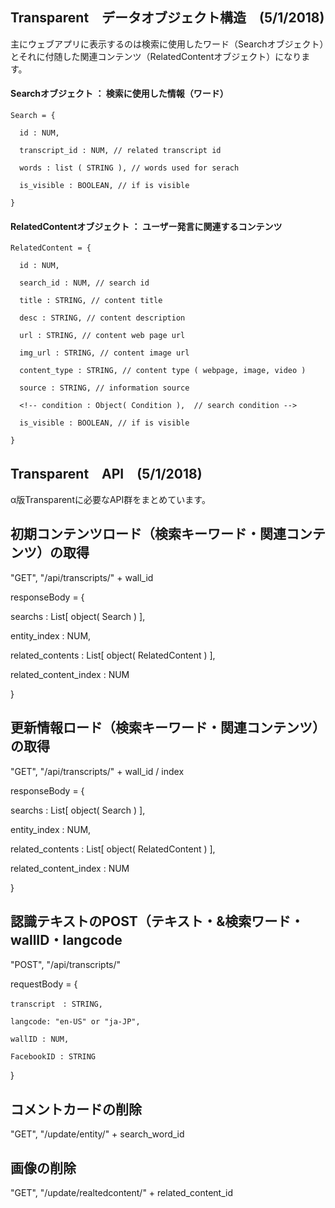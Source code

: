 ## Transparent　データオブジェクト構造　(5/1/2018)

<!-- 主にユーザーに提供するのはユーザー発言（Transcript）が持つテキスト情報（Transcript.text）とそれに付随した関連情報（Transcript.related_contents）になります。 -->

主にウェブアプリに表示するのは検索に使用したワード（Searchオブジェクト）とそれに付随した関連コンテンツ（RelatedContentオブジェクト）になります。

<!-- #### Transcript オブジェクト ： ユーザーの声から取得した発言情報

    Transcript = {

      id : NUM,

      text : STRING, // text recognized from user voice input

      user : Object(User), // user information

      context : Object(Context), // conversation cotext information

      entities : List[ object( Entity ) ], // entity extracted from transcript

      has_content : BOOLEAN, // if has related_contents

      is_visible : BOOLEAN, // if is visible

      created_at : DATETIME // time when created

      updated_at : DATETIME // time when updated

    } -->

<!--
#### User オブジェクト ： ユーザー情報

    User = {

      user_id : STRING   

    }

#### Context オブジェクト ： 発言状況情報

    Context = {

      state : STRING // conversation state

    }

#### Entity オブジェクト ： ユーザーの発言テキストから抽出された固有名詞情報

    Entity = {

      transcript_id : NUM, // related transcript id

      name : STRING, // entity name

      category : STRING,  // entity category

      is_visible : BOOLEAN, // if is visible

    } -->

#### Searchオブジェクト ： 検索に使用した情報（ワード）

    Search = {

      id : NUM,

      transcript_id : NUM, // related transcript id

      words : list ( STRING ), // words used for serach

      is_visible : BOOLEAN, // if is visible

    }

#### RelatedContentオブジェクト ： ユーザー発言に関連するコンテンツ

    RelatedContent = {

      id : NUM,

      search_id : NUM, // search id  

      title : STRING, // content title

      desc : STRING, // content description

      url : STRING, // content web page url

      img_url : STRING, // content image url

      content_type : STRING, // content type ( webpage, image, video )

      source : STRING, // information source

      <!-- condition : Object( Condition ),  // search condition -->

      is_visible : BOOLEAN, // if is visible

    }

<!-- #### Conditionオブジェクト ： 関連コンテンツを検索するための条件

    Condition = {

      related_content_id : NUM, // related content id

      service : STRING,　// service for search

      word : String // word for search

    } -->


## Transparent　API　(5/1/2018)

α版Transparentに必要なAPI群をまとめています。

## 初期コンテンツロード（検索キーワード・関連コンテンツ）の取得

"GET", "/api/transcripts/" + wall_id

responseBody = {

  searchs : List[ object( Search ) ],

  entity_index : NUM,

  related_contents : List[ object( RelatedContent ) ],

  related_content_index : NUM

}

## 更新情報ロード（検索キーワード・関連コンテンツ）の取得

"GET", "/api/transcripts/" + wall_id / index

responseBody = {

  searchs : List[ object( Search ) ],

  entity_index : NUM,

  related_contents : List[ object( RelatedContent ) ],

  related_content_index : NUM

}

## 認識テキストのPOST（テキスト・&検索ワード・wallID・langcode

"POST", "/api/transcripts/"

requestBody = {

    transcript　: STRING,

    langcode: "en-US" or "ja-JP",

    wallID : NUM,

    FacebookID : STRING


}

## コメントカードの削除

"GET", "/update/entity/" + search_word_id

## 画像の削除

"GET", "/update/realtedcontent/" + related_content_id

<!-- ## &検索ワードの設定

"GET", "/set/context/" + wall_id

params['query'] = &検索ワード -->

<!-- ## &検索ワードの削除

"GET", "/delete/context/" + wall_id

params['query'] = &検索ワード -->
